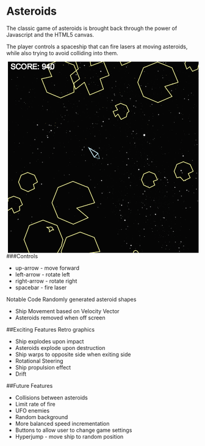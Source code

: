 Asteroids
=========

The classic game of asteroids is brought back through the power of Javascript and the HTML5 canvas.

The player controls a spaceship that can fire lasers at moving asteroids, while also trying to avoid colliding into them.

<img align="right" src="asteroids_sample.png">

###Controls
+ up-arrow - move forward
+ left-arrow - rotate left
+ right-arrow - rotate right
+ spacebar - fire laser

Notable Code
 Randomly generated asteroid shapes
+ Ship Movement based on Velocity Vector
+ Asteroids removed when off screen 

##Exciting Features
Retro graphics
+ Ship explodes upon impact
+ Asteroids explode upon destruction
+ Ship warps to opposite side when exiting side 
+ Rotational Steering
+ Ship propulsion effect
+ Drift



##Future Features
+ Collisions between asteroids
+ Limit rate of fire
+ UFO enemies
+ Random background
+ More balanced speed incrementation
+ Buttons to allow user to change game settings
+ Hyperjump - move ship to random position
